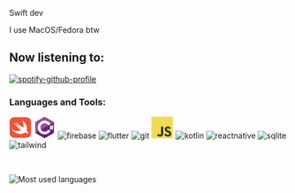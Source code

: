 Swift dev 

I use MacOS/Fedora btw
<h2>Now listening to:</h2>


[![spotify-github-profile](https://spotify-github-profile.vercel.app/api/view?uid=31kkn25qbat4sqxlgdsqbwb67woe&cover_image=true&theme=natemoo-re&show_offline=true&background_color=121212&interchange=true)](https://spotify-github-profile.vercel.app/api/view?uid=31kkn25qbat4sqxlgdsqbwb67woe&redirect=true)


<h3 align="left">Languages and Tools:</h3>





</spacer>
<div align="left">   <img src="https://raw.githubusercontent.com/devicons/devicon/master/icons/swift/swift-original.svg" alt="swift" width="40" height="40"/>  <img src="https://raw.githubusercontent.com/devicons/devicon/master/icons/csharp/csharp-original.svg" alt="csharp" width="40" height="40"/>    <img src="https://www.vectorlogo.zone/logos/firebase/firebase-icon.svg" alt="firebase" width="40" height="40"/>  <img src="https://www.vectorlogo.zone/logos/flutterio/flutterio-icon.svg" alt="flutter" width="40" height="40"/>    <img src="https://www.vectorlogo.zone/logos/git-scm/git-scm-icon.svg" alt="git" width="40" height="40"/>  <img src="https://raw.githubusercontent.com/devicons/devicon/master/icons/javascript/javascript-original.svg" alt="javascript" width="40" height="40"/>  <img src="https://www.vectorlogo.zone/logos/kotlinlang/kotlinlang-icon.svg" alt="kotlin" width="40" height="40"/>    <img src="https://reactnative.dev/img/header_logo.svg" alt="reactnative" width="40" height="40"/>  <img src="https://www.vectorlogo.zone/logos/sqlite/sqlite-icon.svg" alt="sqlite" width="40" height="40"/>    <img src="https://www.vectorlogo.zone/logos/tailwindcss/tailwindcss-icon.svg" alt="tailwind" width="40" height="40"/>  </div>

    
&ensp;
 



![Most used languages](https://github-readme-stats.vercel.app/api/top-langs/?username=K4meko&theme=dark&hide_border=false&include_all_commits=true&count_private=false&layout=compact)
